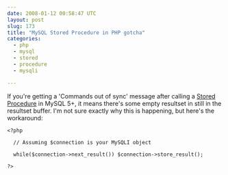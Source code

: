 ```yaml
---
date: 2008-01-12 00:58:47 UTC
layout: post
slug: 173
title: "MySQL Stored Procedure in PHP gotcha"
categories:
  - php
  - mysql
  - stored
  - procedure
  - mysqli

---
```

<p>If you're getting a 'Commands out of sync' message after calling a <a href="http://dev.mysql.com/doc/refman/5.0/en/stored-procedures.html">Stored Procedure</a> in MySQL 5+, it means there's some empty resultset in still in the resultset buffer. I'm not sure exactly why this is happening, but here's the workaround:</p>

```
<?php

  // Assuming $connection is your MySQLI object

  while($connection->next_result()) $connection->store_result();

?>
```

